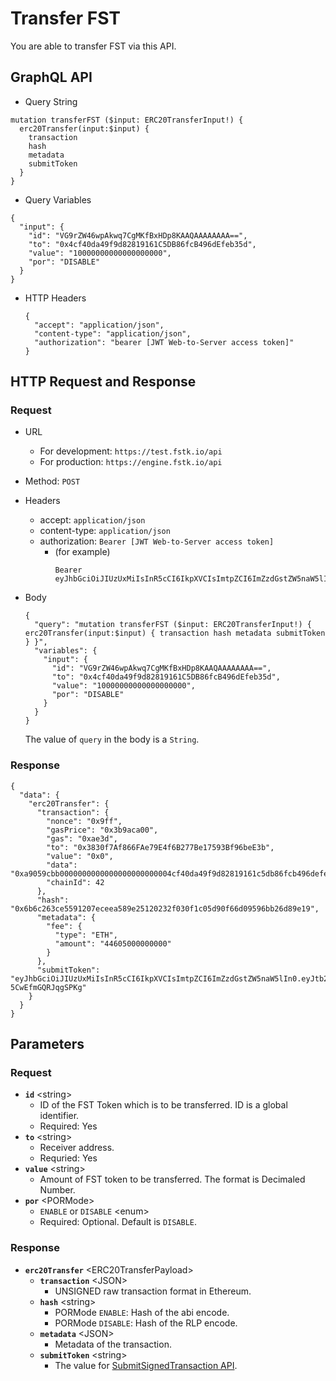
# Transfer FST

You are able to transfer FST via this API.

## GraphQL API

  - Query String
  ```
  mutation transferFST ($input: ERC20TransferInput!) {
    erc20Transfer(input:$input) {
      transaction
      hash
      metadata
      submitToken
    }
  }
  ```
  - Query Variables

  ```
  {
    "input": {
      "id": "VG9rZW46wpAkwq7CgMKfBxHDp8KAAQAAAAAAAA==",
      "to": "0x4cf40da49f9d82819161C5DB86fcB496dEfeb35d",
      "value": "10000000000000000000",
      "por": "DISABLE"
    }
  }
  ```
- HTTP Headers 
  ```
  {
    "accept": "application/json",
    "content-type": "application/json",
    "authorization": "bearer [JWT Web-to-Server access token]"
  }
  ```
## HTTP Request and Response
### Request

- URL
  - For development: `https://test.fstk.io/api`
  - For production: `https://engine.fstk.io/api`

- Method: `POST`

- Headers
  - accept: `application/json`
  - content-type: `application/json` 
  - authorization: `Bearer [JWT Web-to-Server access token]`
    - (for example)
      ```
      Bearer eyJhbGciOiJIUzUxMiIsInR5cCI6IkpXVCIsImtpZCI6ImZzdGstZW5naW5lIn0.eyJ1aWQiOiLDr1xiw73Ch8KDSFx1MDAxMcOowo5awrvCqsOAXHUwMDAywrwmIiwiaWF0IjoxNTM4NzA5MDM2LCJleHAiOjE1Mzg3OTU0MzYsImF1ZCI6InVybjpmc3RrOmVuZ2luZSIsImlzcyI6InVybjpmc3RrOmVuZ2luZSIsInN1YiI6InVybjpmc3RrOmVuZ2luZTphY2Nlc3NfdG9rZW4ifQ.msJZ61FHIkKtjUpDs4sx1Kk1rb9vdhus3ntUDj6rHNmsygiHTgOEMQFJMtVqtWqkNgrtRgGpngq8Rf47xTT53g
      ```

- Body
  ``` 
  { 
    "query": "mutation transferFST ($input: ERC20TransferInput!) { erc20Transfer(input:$input) { transaction hash metadata submitToken } }",
    "variables": {
      "input": {
        "id": "VG9rZW46wpAkwq7CgMKfBxHDp8KAAQAAAAAAAA==",
        "to": "0x4cf40da49f9d82819161C5DB86fcB496dEfeb35d",
        "value": "10000000000000000000",
        "por": "DISABLE"
      }
    }
  }
  ```
  
  The value of `query` in the body is a `String`. 
  
### Response
```
{
  "data": {
    "erc20Transfer": {
      "transaction": {
        "nonce": "0x9ff",
        "gasPrice": "0x3b9aca00",
        "gas": "0xae3d",
        "to": "0x3830f7Af866FAe79E4f6B277Be17593Bf96beE3b",
        "value": "0x0",
        "data": "0xa9059cbb0000000000000000000000004cf40da49f9d82819161c5db86fcb496defeb35d0000000000000000000000000000000000000000000000008ac7230489e80000",
        "chainId": 42
      },
      "hash": "0x6b6c263ce5591207eceea589e25120232f030f1c05d90f66d09596bb26d89e19",
      "metadata": {
        "fee": {
          "type": "ETH",
          "amount": "44605000000000"
        }
      },
      "submitToken": "eyJhbGciOiJIUzUxMiIsInR5cCI6IkpXVCIsImtpZCI6ImZzdGstZW5naW5lIn0.eyJtb2RlIjowLCJ1aWQiOiJZw4_ChiZcdTAwMWHDrVx1MDAxMcOpwro7XHUwMDFmNlx1MDAwNVx1MDAxMMKawpoiLCJhY3Rpb24iOiJlcmMyMFRyYW5zZmVyIiwidHgiOiIrR3FDQ2YrRU81cktBSUt1UFpRNE1QZXZobSt1ZWVUMnNuZStGMWs3K1d2dU80QzRSS2tGbkxzQUFBQUFBQUFBQUFBQUFBQk05QTJrbjUyQ2daRmh4ZHVHL0xTVzN2NnpYUUFBQUFBQUFBQUFBQUFBQUFBQUFBQUFBQUFBQUFBQUFJckhJd1NKNkFBQUtvQ0EiLCJpbmZvIjp7fSwiaWF0IjoxNTQ4NzQ2MTQwLCJleHAiOjE1NDg3NDY3NDAsImF1ZCI6InVybjpmc3RrOmVuZ2luZSIsImlzcyI6InVybjpmc3RrOmVuZ2luZSIsInN1YiI6InVybjpmc3RrOmVuZ2luZTpzdWJtaXRfdG9rZW4ifQ.lGDF3QUEz9waIydZ5ZW0b8tWsGrjfNADfxXp4z5lQ94aVeAHm973NW0_QBeDvJEKxqFJG-5CwEfmGQRJqgSPKg"
    }
  }
}
```

## Parameters
### Request 
- **`id`** \<string>
  - ID of the FST Token which is to be transferred. ID is a global identifier.
  - Required: Yes
- **`to`** \<string>
  - Receiver address.
  - Requried: Yes
- **`value`** \<string>
  - Amount of FST token to be transferred. The format is Decimaled Number.
- **`por`** \<PORMode>
  - `ENABLE` or `DISABLE` \<enum>
  - Required: Optional. Default is `DISABLE`.

### Response
- **`erc20Transfer`** \<ERC20TransferPayload>
  - **`transaction`** \<JSON>
    - UNSIGNED raw transaction format in Ethereum.
  - **`hash`** \<string>
    - PORMode `ENABLE`: Hash of the abi encode.
    - PORMode `DISABLE`: Hash of the RLP encode.
  - **`metadata`** \<JSON>
    - Metadata of the transaction.
  - **`submitToken`** \<string>
    - The value for [SubmitSignedTransaction API]().
